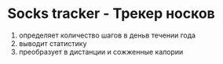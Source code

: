 # Socks tracker - Трекер носков
1. определяет количество шагов  в деньв течении года
2. выводит статистику
3. преобразует в дистанции и сожженные калории


